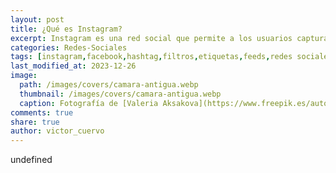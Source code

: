 ```yaml
---
layout: post
title: ¿Qué es Instagram?
excerpt: Instagram es una red social que permite a los usuarios capturar, editar y compartir imágenes y vídeos, facilitando la comunicación y el networking.
categories: Redes-Sociales
tags: [instagram,facebook,hashtag,filtros,etiquetas,feeds,redes sociales]
last_modified_at: 2023-12-26
image:
  path: /images/covers/camara-antigua.webp
  thumbnail: /images/covers/camara-antigua.webp
  caption: Fotografía de [Valeria Aksakova](https://www.freepik.es/autor/valeria-aksakova)
comments: true
share: true
author: victor_cuervo
---
```

undefined